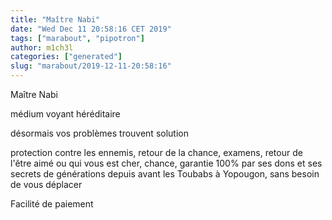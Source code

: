```yaml
---
title: "Maître Nabi"
date: "Wed Dec 11 20:58:16 CET 2019"
tags: ["marabout", "pipotron"]
author: m1ch3l
categories: ["generated"]
slug: "marabout/2019-12-11-20:58:16"
---
```


Maître Nabi

médium voyant héréditaire

désormais vos problèmes trouvent solution

protection contre les ennemis, retour de la chance, examens, retour de l'être aimé ou qui vous est cher, chance, garantie 100% par ses dons et ses secrets de générations depuis avant les Toubabs à Yopougon, sans besoin de vous déplacer

Facilité de paiement
